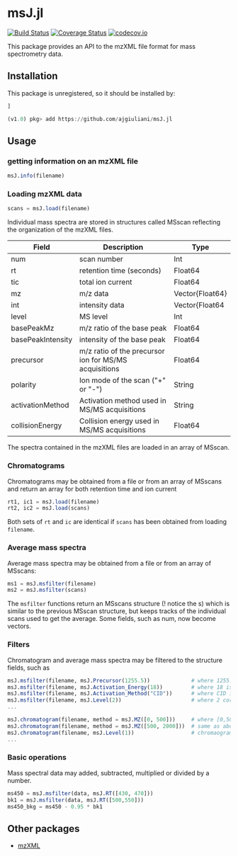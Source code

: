 # msJ.jl

[![Build Status](https://travis-ci.org/ajgiuliani/msJ.jl.svg?branch=master)](https://travis-ci.org/ajgiuliani/msJ.jl)
[![Coverage Status](https://coveralls.io/repos/ajgiuliani/msJ.j/badge.svg?branch=master&service=github)](https://coveralls.io/github/ajgiuliani/msJ.jl?branch=master)
[![codecov.io](http://codecov.io/github/ajgiuliani/msJ.j/coverage.svg?branch=master)](http://codecov.io/github/ajgiuliani/msJ.jl?branch=master)

This package provides an API to the mzXML file format for mass spectrometry data.

## Installation
This package is unregistered, so it should be installed by:
```julia
]

(v1.0) pkg> add https://github.com/ajgiuliani/msJ.jl
```

## Usage

### getting information on an mzXML file

```julia
msJ.info(filename)
```

### Loading mzXML data

```julia
scans = msJ.load(filename)
```

Individual mass spectra are stored in structures called MSscan reflecting the organization of the mzXML files.

| Field             | Description                                           | Type            |
|-------------------|-------------------------------------------------------|-----------------|
| num               | scan number                                           | Int             |
| rt                | retention time (seconds)                              | Float64         |
| tic               | total ion current                                     | Float64         |
| mz                | m/z data                                              | Vector{Float64} |
| int               | intensity data                                        | Vector{Float64  |
| level             | MS level                                              | Int             |
| basePeakMz        | m/z ratio of the base peak                            | Float64         |
| basePeakIntensity | intensity of the base peak                            | Float64         |
| precursor         | m/z ratio of the precursor ion for MS/MS acquisitions | Float64         |
| polarity          | Ion mode of the scan ("+" or "-")                     | String          |
| activationMethod  | Activation method used in MS/MS acquisitions          | String          |
| collisionEnergy   | Collision energy used in MS/MS acquisitions           | Float64         |


The spectra contained in the mzXML files are loaded in an array of MSscan.


### Chromatograms
Chromatograms may be obtained from a file or from an array of MSscans and return an array for both retention time and ion current

```julia
rt1, ic1 = msJ.load(filename)
rt2, ic2 = msJ.load(scans)
```
Both sets of `rt` and `ic` are identical if `scans` has been obtained from loading `filename`.

### Average mass spectra
Average mass spectra may be obtained from a file or from an array of MSscans:

```julia
ms1 = msJ.msfilter(filename)
ms2 = msJ.msfilter(scans)
```
The `msfilter` functions return an MSscans structure (! notice the s) which is similar to the previous MSscan structure, but keeps tracks of the individual scans used to get the average. Some fields, such as num, now become vectors.

### Filters
Chromatogram and average mass spectra may be filtered to the structure fields, such as

```julia
msJ.msfilter(filename, msJ.Precursor(1255.5))             # where 1255.5 is the m/z ratio of the precursor
msJ.msfilter(filename, msJ.Activation_Energy(18))         # where 18 is the collision energy of the MS/MS spectra
msJ.msfilter(filename, msJ.Activation_Method("CID"))      # where CID is the activation method
msJ.msfilter(filename, msJ.Level(2))                      # where 2 corresponds to the MS^n level
...
```

```julia
msJ.chromatogram(filename, method = msJ.MZ([0, 500]))     # where [0,500] specifies the m/z range to get the total ion current
msJ.chromatogram(filename, method = msJ.MZ([500, 2000]))  # same as above with m/z in the [500,2000] range
msJ.chromatogram(filename, msJ.Level(1))                  # chromaogram for all the MS spectra
...
```

### Basic operations
Mass spectral data may added, subtracted, multiplied or divided by a number.

```julia
ms450 = msJ.msfilter(data, msJ.RT([430, 470]))
bk1 = msJ.msfilter(data, msJ.RT([500,550]))
ms450_bkg = ms450 - 0.95 * bk1
```

## Other packages
* [mzXML](https://github.com/timholy/mzXML.jl)
